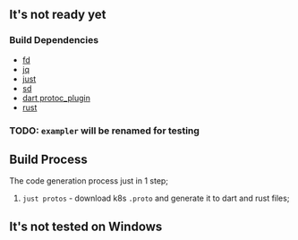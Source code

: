 ## It's not ready yet

### Build Dependencies

- [fd](https://github.com/sharkdp/fd)
- [jq](https://stedolan.github.io/jq/)
- [just](https://github.com/casey/just)
- [sd](https://github.com/chmln/sd)
- [dart protoc_plugin](https://pub.dev/packages/protoc_plugin)
- [rust](https://www.rust-lang.org/)

### TODO: `exampler` will be renamed for testing

## Build Process
The code generation process just in 1 step;
1. `just protos` - download k8s `.proto` and generate it to dart and rust files;

## It's not tested on Windows
